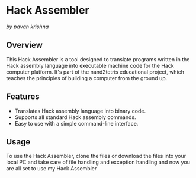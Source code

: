 # Hack Assembler
*by pavan krishna* 

## Overview
This Hack Assembler is a tool designed to translate programs written in the Hack assembly language into executable machine code for the Hack computer platform. It's part of the nand2tetris educational project, which teaches the principles of building a computer from the ground up.

## Features
- Translates Hack assembly language into binary code.
- Supports all standard Hack assembly commands.
- Easy to use with a simple command-line interface.

## Usage
To use the Hack Assembler, clone the files or download the files into your local PC and take care of file handling and exception handling and now you are all set to use my Hack Assembler

